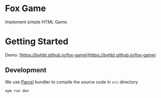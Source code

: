 # Fox Game

Implement simple HTML Game.

# Getting Started
Demo: [https://byhbt.github.io/fox-game](https://byhbt.github.io/fox-game)
## Development

We use [Parcel](https://parceljs.org) bundler to compile the source code in `src` directory.

```bash
npm run dev
```

